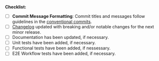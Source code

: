 <!-- Thank you for contributing to InstructLab! -->

<!-- STEPS TO FOLLOW:
  1. Add a description of the changes (frequently the same as the commit description)
  2. Enter the issue number next to "Resolves #" below (if there is no tracking issue resolved, **remove that section**)
  3. Follow the steps in the checklist below, starting with the **Commit Message Formatting**.
-->

<!-- Uncomment this section with the issue number if an issue is being resolved
**Issue resolved by this Pull Request:**
Resolves #
--->

**Checklist:**

- [ ] **Commit Message Formatting**: Commit titles and messages follow guidelines in the
  [conventional commits](https://www.conventionalcommits.org/en/v1.0.0/#summary).
- [ ] [Changelog](https://github.com/instructlab/instructlab/blob/main/CHANGELOG.md) updated with breaking and/or notable changes for the next minor release.
- [ ] Documentation has been updated, if necessary.
- [ ] Unit tests have been added, if necessary.
- [ ] Functional tests have been added, if nessessary.
- [ ] E2E Workflow tests have been added, if necessary.
